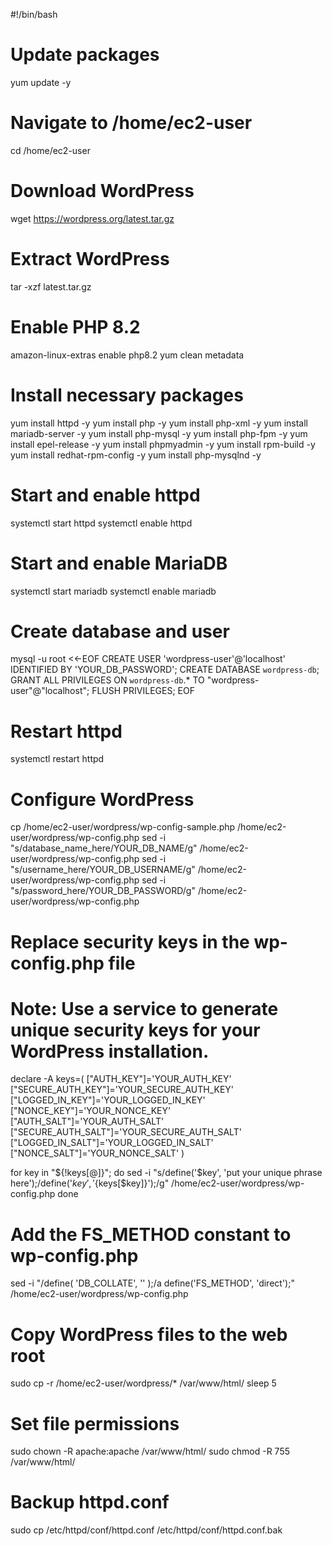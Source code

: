 #!/bin/bash

# Update packages
yum update -y

# Navigate to /home/ec2-user
cd /home/ec2-user

# Download WordPress
wget https://wordpress.org/latest.tar.gz

# Extract WordPress
tar -xzf latest.tar.gz

# Enable PHP 8.2
amazon-linux-extras enable php8.2
yum clean metadata

# Install necessary packages
yum install httpd -y
yum install php -y 
yum install php-xml -y
yum install mariadb-server -y
yum install php-mysql -y 
yum install php-fpm -y
yum install epel-release -y 
yum install phpmyadmin -y
yum install rpm-build -y
yum install redhat-rpm-config -y
yum install php-mysqlnd -y

# Start and enable httpd
systemctl start httpd
systemctl enable httpd

# Start and enable MariaDB
systemctl start mariadb
systemctl enable mariadb

# Create database and user
mysql -u root <<-EOF
CREATE USER 'wordpress-user'@'localhost' IDENTIFIED BY 'YOUR_DB_PASSWORD';
CREATE DATABASE `wordpress-db`;
GRANT ALL PRIVILEGES ON `wordpress-db`.* TO "wordpress-user"@"localhost";
FLUSH PRIVILEGES;
EOF

# Restart httpd
systemctl restart httpd

# Configure WordPress
cp /home/ec2-user/wordpress/wp-config-sample.php /home/ec2-user/wordpress/wp-config.php
sed -i "s/database_name_here/YOUR_DB_NAME/g" /home/ec2-user/wordpress/wp-config.php
sed -i "s/username_here/YOUR_DB_USERNAME/g" /home/ec2-user/wordpress/wp-config.php
sed -i "s/password_here/YOUR_DB_PASSWORD/g" /home/ec2-user/wordpress/wp-config.php

# Replace security keys in the wp-config.php file
# Note: Use a service to generate unique security keys for your WordPress installation.
declare -A keys=(
    ["AUTH_KEY"]='YOUR_AUTH_KEY' \
    ["SECURE_AUTH_KEY"]='YOUR_SECURE_AUTH_KEY' \
    ["LOGGED_IN_KEY"]='YOUR_LOGGED_IN_KEY' \
    ["NONCE_KEY"]='YOUR_NONCE_KEY' \
    ["AUTH_SALT"]='YOUR_AUTH_SALT' \
    ["SECURE_AUTH_SALT"]='YOUR_SECURE_AUTH_SALT' \
    ["LOGGED_IN_SALT"]='YOUR_LOGGED_IN_SALT' \
    ["NONCE_SALT"]='YOUR_NONCE_SALT'
)

for key in "${!keys[@]}"; do
    sed -i "s/define('$key', 'put your unique phrase here');/define('$key', '${keys[$key]}');/g" /home/ec2-user/wordpress/wp-config.php
done

# Add the FS_METHOD constant to wp-config.php
sed -i "/define( 'DB_COLLATE', '' );/a define('FS_METHOD', 'direct');" /home/ec2-user/wordpress/wp-config.php

# Copy WordPress files to the web root
sudo cp -r /home/ec2-user/wordpress/* /var/www/html/
sleep 5

# Set file permissions
sudo chown -R apache:apache /var/www/html/
sudo chmod -R 755 /var/www/html/

# Backup httpd.conf
sudo cp /etc/httpd/conf/httpd.conf /etc/httpd/conf/httpd.conf.bak
